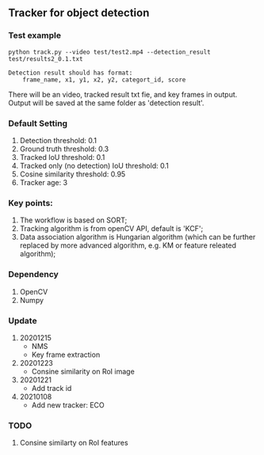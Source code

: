 ## Tracker for object detection

### Test example
```
python track.py --video test/test2.mp4 --detection_result test/results2_0.1.txt

Detection result should has format:
    frame_name, x1, y1, x2, y2, categort_id, score
```
There will be an video, tracked result txt fie, and key frames in output. Output will be saved at the same folder as 'detection result'.

### Default Setting
1. Detection threshold: 0.1
2. Ground truth threshold: 0.3
3. Tracked IoU threshold: 0.1
4. Tracked only (no detection) IoU threshold: 0.1
5. Cosine similarity threshold: 0.95
6. Tracker age: 3 

### Key points:<br>
1. The workflow is based on SORT;<br>
2. Tracking algorithm is from openCV API, default is 'KCF';<br>
3. Data association algorithm is Hungarian algorithm (which can be further replaced by more advanced algorithm, e.g. KM or feature releated algorithm);<br>

### Dependency
1. OpenCV
2. Numpy

### Update
1. 20201215<br>
    * NMS<br>
    * Key frame extraction
2. 20201223
    * Consine similarity on RoI image
3. 20201221
    * Add track id
4. 20210108
    * Add new tracker: ECO
    
### TODO
1. Consine similarty on RoI features
